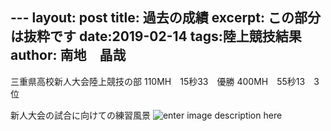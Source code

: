 --- layout: post 
title: 過去の成績
excerpt: この部分は抜粋です
date:2019-02-14
tags:陸上競技結果
author: 南地　晶哉
---
三重県高校新人大会陸上競技の部
110MH　15秒33　優勝
400MH　55秒13　3位

新人大会の試合に向けての練習風景
![enter image description here](https://lh3.googleusercontent.com/Ia0tXnUQosuEMFAJXYFxBsGQQgvrwOvlWo_zSlJIw2QJvxzZ9cNkcbxQj-F_ZfAFCZgwfZ2jZVw "hurdle")


